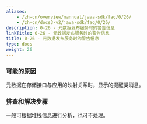 ```yaml
---
aliases:
    - /zh-cn/overview/mannual/java-sdk/faq/0/26/
    - /zh-cn/docs3-v2/java-sdk/faq/0/26/
description: 0-26 - 元数据发布服务时的警告信息
linkTitle: 0-26 - 元数据发布服务时的警告信息
title: 0-26 - 元数据发布服务时的警告信息
type: docs
weight: 26
---
```







### 可能的原因

元数据在存储接口与应用的映射关系时，显示的提醒类消息。

### 排查和解决步骤

一般可根据堆栈信息进行分析，也可不处理。